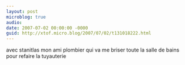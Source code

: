 ```yaml
---
layout: post
microblog: true
audio: 
date: 2007-07-02 00:00:00 -0000
guid: http://xtof.micro.blog/2007/07/02/t131018222.html
---
```

avec stanitlas mon ami plombier qui va me briser toute la salle de bains pour refaire la tuyauterie
